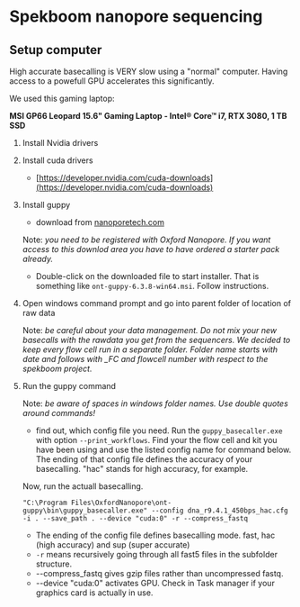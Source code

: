 # Spekboom nanopore sequencing



## Setup computer

High accurate basecalling is VERY slow using a "normal" computer. Having access to a powefull GPU accelerates this significantly. 

We used this gaming laptop: 

**MSI GP66 Leopard 15.6" Gaming Laptop - Intel® Core™ i7, RTX 3080, 1 TB SSD**
 

1. Install Nvidia drivers
2. Install cuda drivers
	* [https://developer.nvidia.com/cuda-downloads](https://developer.nvidia.com/cuda-downloads) 		
3. Install guppy
	* download from [nanoporetech.com](nanoporetech.com)
	 
	
	Note: *you need to be registered with Oxford Nanopore. 
	If you want access to this downlod area you have to have ordered a starter pack already.*  
	
	* Double-click on the downloaded file to start installer. That is something like `ont-guppy-6.3.8-win64.msi`. Follow instructions.
4. Open windows command prompt and go into parent folder of location of raw data

	
	Note: *be careful about your data management. 
	Do not mix your new basecalls with the rawdata you get from the sequencers. 
	We decided to keep every flow cell run in a separate folder. 
	Folder name starts with date and follows with _FC and flowcell number with respect to the spekboom project.*
	



	

5. Run the guppy command
	
	Note: *be aware of spaces in windows folder names. Use double quotes around commands!*
	
	* find out, which config file you need. Run the `guppy_basecaller.exe` with option `--print_workflows`. Find your the flow cell and kit you have been using and use the listed config name for command below. The ending of that config file defines the accuracy of your basecalling. "hac" stands for high accuracy, for example.
	
	
	Now, run the actuall basecalling.
	
	
	```
	"C:\Program Files\OxfordNanopore\ont-guppy\bin\guppy_basecaller.exe" --config dna_r9.4.1_450bps_hac.cfg -i . --save_path . --device "cuda:0" -r --compress_fastq
	```

	* The ending of the config file defines basecalling mode. fast, hac (high accuracy) and sup (super accurate)
	* `-r` means recursively going through all fast5 files in the subfolder structure.
	* --compress_fastq gives gzip files rather than uncompressed fastq. 
	* --device "cuda:0" activates GPU. Check in Task manager if your graphics card is actually in use. 
 	

		

	

